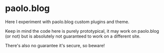 # paolo.blog
 
 Here I experiment with paolo.blog custom plugins and theme.

 Keep in mind the code here is purely prototypical, it may work on paolo.blog (or not) but is absolutely not guaranteed to work on a different site.
 
 There's also no guarantee it's secure, so beware!
